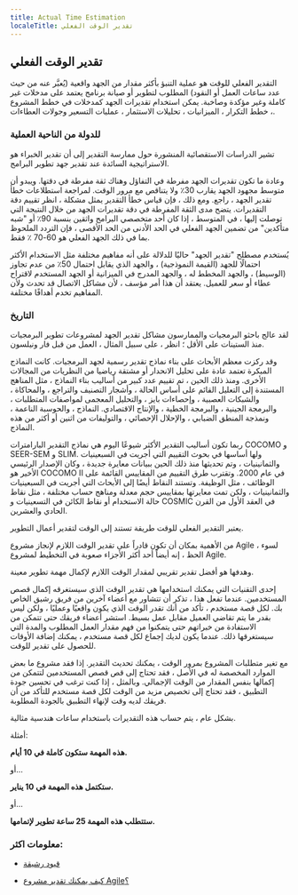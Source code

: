 ```yaml
---
title: Actual Time Estimation
localeTitle: تقدير الوقت الفعلي
---
```

## تقدير الوقت الفعلي

التقدير الفعلي للوقت هو عملية التنبؤ بأكثر مقدار من الجهد واقعية (يُعبَّر عنه من حيث عدد ساعات العمل أو النقود) المطلوب لتطوير أو صيانة برنامج يعتمد على مدخلات غير كاملة وغير مؤكدة وصاخبة. يمكن استخدام تقديرات الجهد كمدخلات في خطط المشروع ، خطط التكرار ، الميزانيات ، تحليلات الاستثمار ، عمليات التسعير وجولات العطاءات.

### للدولة من الناحية العملية

تشير الدراسات الاستقصائية المنشورة حول ممارسة التقدير إلى أن تقدير الخبراء هو الاستراتيجية السائدة عند تقدير جهد تطوير البرامج.

وعادة ما تكون تقديرات الجهد مفرطة في التفاؤل وهناك ثقة مفرطة في دقتها. ويبدو أن متوسط ​​مجهود الجهد يقارب 30٪ ولا يتناقص مع مرور الوقت. لمراجعة استطلاعات خطأ تقدير الجهد ، راجع. ومع ذلك ، فإن قياس خطأ التقدير يمثل مشكلة ، انظر تقييم دقة التقديرات. يتضح مدى الثقة المفرطة في دقة تقديرات الجهد من خلال النتيجة التي توصلت إليها ، في المتوسط ​​، إذا كان أحد متخصصي البرامج واثقين بنسبة 90٪ أو "شبه متأكدين" من تضمين الجهد الفعلي في الحد الأدنى من الحد الأقصى ، فإن التردد الملحوظ بما في ذلك الجهد الفعلي هو 60-70 ٪ فقط.

يُستخدم مصطلح "تقدير الجهد" حاليًا للدلالة على أنه مفاهيم مختلفة مثل الاستخدام الأكثر احتمالًا للجهد (القيمة النموذجية) ، والجهد الذي يقابل احتمال 50٪ من عدم تجاوز (الوسيط) ، والجهد المخطط له ، والجهد المدرج في الميزانية أو الجهد المستخدم لاقتراح عطاء أو سعر للعميل. يعتقد أن هذا أمر مؤسف ، لأن مشاكل الاتصال قد تحدث ولأن المفاهيم تخدم أهدافًا مختلفة.

### التاريخ

لقد عالج باحثو البرمجيات والممارسون مشاكل تقدير الجهد لمشروعات تطوير البرمجيات منذ الستينات على الأقل ؛ انظر ، على سبيل المثال ، العمل من قبل فار ونيلسون.

وقد ركزت معظم الأبحاث على بناء نماذج تقدير رسمية لجهد البرمجيات. كانت النماذج المبكرة تعتمد عادة على تحليل الانحدار أو مشتقة رياضيا من النظريات من المجالات الأخرى. ومنذ ذلك الحين ، تم تقييم عدد كبير من أساليب بناء النماذج ، مثل المناهج المستندة إلى التعليل القائم على أساس الحالة ، وأشجار التصنيف والتراجع ، والمحاكاة ، والشبكات العصبية ، وإحصاءات بايز ، والتحليل المعجمى لمواصفات المتطلبات ، والبرمجة الجينية ، والبرمجة الخطية ، والإنتاج الاقتصادي. النماذج ، والحوسبة الناعمة ، ونمذجة المنطق الضبابي ، والإحلال الإحصائي ، والتوليفات من اثنين أو أكثر من هذه النماذج.

ربما تكون أساليب التقدير الأكثر شيوعًا اليوم هي نماذج التقدير البارامترات COCOMO و SEER-SEM و SLIM. ولها أساسها في بحوث التقييم التي أجريت في السبعينيات والثمانينيات ، وتم تحديثها منذ ذلك الحين ببيانات معايرة جديدة ، وكان الإصدار الرئيسي الأخير هو COCOMO II في عام 2000. وتقترب طرق التقييم من المقاييس القائمة على الوظائف ، مثل الوظيفة. وتستند النقاط أيضًا إلى الأبحاث التي أجريت في السبعينيات والثمانينيات ، ولكن تمت معايرتها بمقاييس حجم معدلة ومناهج حساب مختلفة ، مثل نقاط حالة الاستخدام أو نقاط الكائن في التسعينيات و COSMIC في العقد الأول من القرن الحادي والعشرين.

يعتبر التقدير الفعلي للوقت طريقة تستند إلى الوقت لتقدير أعمال التطوير.

من الأهمية بمكان أن تكون قادراً على تقدير الوقت اللازم لإنجاز مشروع Agile ، لسوء الحظ ، إنه أيضاً أحد أكثر الأجزاء صعوبة في التخطيط لمشروع Agile.

وهدفها هو أفضل تقدير تقريبي لمقدار الوقت اللازم لإكمال مهمة تطوير معينة.

إحدى التقنيات التي يمكنك استخدامها هي تقدير الوقت الذي سيستغرقه إكمال قصص المستخدمين. عندما تفعل هذا ، تذكر أن تتشاور مع أعضاء آخرين من فريق رشيق الخاص بك. لكل قصة مستخدم ، تأكد من أنك تقدر الوقت الذي يكون واقعيًا وعمليًا ، ولكن ليس بقدر ما يتم تقاضي العميل مقابل عمل بسيط. استشر أعضاء فريقك حتى تتمكن من الاستفادة من خبراتهم حتى يتمكنوا من فهم مقدار العمل المطلوب والمدة التي سيستغرقها ذلك. عندما يكون لديك إجماع لكل قصة مستخدم ، يمكنك إضافة الأوقات للحصول على تقدير للوقت.

مع تغير متطلبات المشروع بمرور الوقت ، يمكنك تحديث التقدير. إذا فقد مشروع ما بعض الموارد المخصصة له في الأصل ، فقد تحتاج إلى قص قصص المستخدمين لتتمكن من إكمالها بنفس المقدار من الوقت الإجمالي. وبالمثل ، إذا كنت ترغب في تحسين جودة التطبيق ، فقد تحتاج إلى تخصيص مزيد من الوقت لكل قصة مستخدم للتأكد من أن فريقك لديه وقت لإنهاء التطبيق بالجودة المطلوبة.

بشكل عام ، يتم حساب هذه التقديرات باستخدام ساعات هندسية مثالية.

أمثلة:

**هذه المهمة ستكون كاملة في 10 أيام.**

أو…

**ستكتمل هذه المهمة في 10 يناير.**

أو…

**ستتطلب هذه المهمة 25 ساعة تطوير لإتمامها.**

### معلومات اكثر:

*   [قيود رشيقة](http://www.brighthubpm.com/agile/50212-the-agile-triangle-value-quality-and-constraints/)
    
*   [كيف يمكنك تقدير مشروع Agile؟](http://info.thoughtworks.com/rs/thoughtworks2/images/twebook-perspectives-estimation_1.pdf)